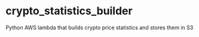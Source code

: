 # crypto_statistics_builder
Python AWS lambda that builds crypto price statistics and stores them in S3
